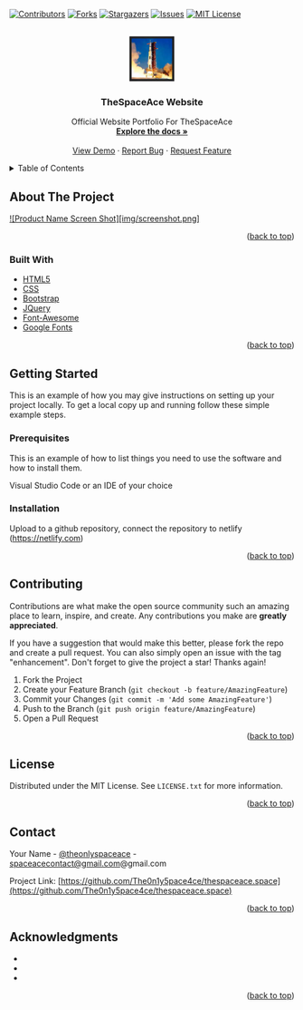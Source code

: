 <div id="top"></div>

[![Contributors][contributors-shield]][contributors-url]
[![Forks][forks-shield]][forks-url]
[![Stargazers][stars-shield]][stars-url]
[![Issues][issues-shield]][issues-url]
[![MIT License][license-shield]][license-url]



<!-- PROJECT LOGO -->
<br />
<div align="center">
  <a href="https://github.com/the0n1y5pace4ce/thespaceace.space">
    <img src="img/icon.jpeg" alt="Logo" width="80" height="80">
  </a>

<h3 align="center">TheSpaceAce Website</h3>

  <p align="center">
    Official Website Portfolio For TheSpaceAce
    <br />
    <a href="https://github.com/The0n1y5pace4ce/thespaceace.space"><strong>Explore the docs »</strong></a>
    <br />
    <br />
    <a href="https://github.com/The0n1y5pace4ce/thespaceace.space">View Demo</a>
    ·
    <a href="https://github.com/The0n1y5pace4ce/thespaceace.space/issues">Report Bug</a>
    ·
    <a href="https://github.com/The0n1y5pace4ce/thespaceace.space/issues">Request Feature</a>
  </p>
</div>



<!-- TABLE OF CONTENTS -->
<details>
  <summary>Table of Contents</summary>
  <ol>
    <li>
      <a href="#about-the-project">About The Project</a>
      <ul>
        <li><a href="#built-with">Built With</a></li>
      </ul>
    </li>
    <li>
      <a href="#getting-started">Getting Started</a>
      <ul>
        <li><a href="#prerequisites">Prerequisites</a></li>
        <li><a href="#installation">Installation</a></li>
      </ul>
    </li>
  </ol>
</details>



<!-- ABOUT THE PROJECT -->
## About The Project

[![Product Name Screen Shot][img/screenshot.png]](https://www.thespaceace.space)



<p align="right">(<a href="#top">back to top</a>)</p>



### Built With

* [HTML5](https://www.developer.mozilla.org/en-US/docs/web/HTML)
* [CSS](https://www.developer.mozilla.org/en-US/docs/CSS)
* [Bootstrap](https://getbootstrap.com)
* [JQuery](https://jquery.com)
* [Font-Awesome](https://fontawesome.com)
* [Google Fonts](https://fonts.google.com)

<p align="right">(<a href="#top">back to top</a>)</p>



<!-- GETTING STARTED -->
## Getting Started

This is an example of how you may give instructions on setting up your project locally.
To get a local copy up and running follow these simple example steps.

### Prerequisites

This is an example of how to list things you need to use the software and how to install them.

Visual Studio Code or an IDE of your choice


### Installation

Upload to a github repository, connect the repository to netlify (https://netlify.com)

<p align="right">(<a href="#top">back to top</a>)</p>





<!-- CONTRIBUTING -->
## Contributing

Contributions are what make the open source community such an amazing place to learn, inspire, and create. Any contributions you make are **greatly appreciated**.

If you have a suggestion that would make this better, please fork the repo and create a pull request. You can also simply open an issue with the tag "enhancement".
Don't forget to give the project a star! Thanks again!

1. Fork the Project
2. Create your Feature Branch (`git checkout -b feature/AmazingFeature`)
3. Commit your Changes (`git commit -m 'Add some AmazingFeature'`)
4. Push to the Branch (`git push origin feature/AmazingFeature`)
5. Open a Pull Request

<p align="right">(<a href="#top">back to top</a>)</p>



<!-- LICENSE -->
## License

Distributed under the MIT License. See `LICENSE.txt` for more information.

<p align="right">(<a href="#top">back to top</a>)</p>



<!-- CONTACT -->
## Contact

Your Name - [@theonlyspaceace](https://twitter.com/theonlyspaceace) - spaceacecontact@gmail.com@gmail.com

Project Link: [https://github.com/The0n1y5pace4ce/thespaceace.space](https://github.com/The0n1y5pace4ce/thespaceace.space)

<p align="right">(<a href="#top">back to top</a>)</p>



<!-- ACKNOWLEDGMENTS -->
## Acknowledgments

* []()
* []()
* []()

<p align="right">(<a href="#top">back to top</a>)</p>



<!-- MARKDOWN LINKS & IMAGES -->
<!-- https://www.markdownguide.org/basic-syntax/#reference-style-links -->
[contributors-shield]: https://img.shields.io/github/contributors/The0n1y5pace4ce/thespaceace.space.svg?style=for-the-badge
[contributors-url]: https://github.com/The0n1y5pace4ce/thespaceace.space/graphs/contributors
[forks-shield]: https://img.shields.io/github/forks/The0n1y5pace4ce/thespaceace.space.svg?style=for-the-badge
[forks-url]: https://github.com/The0n1y5pace4ce/thespaceace.space/network/members
[stars-shield]: https://img.shields.io/github/stars/The0n1y5pace4ce/thespaceace.space.svg?style=for-the-badge
[stars-url]: https://github.com/The0n1y5pace4ce/thespaceace.space/stargazers
[issues-shield]: https://img.shields.io/github/issues/The0n1y5pace4ce/thespaceace.space.svg?style=for-the-badge
[issues-url]: https://github.com/The0n1y5pace4ce/thespaceace.space/issues
[license-shield]: https://img.shields.io/github/license/The0n1y5pace4ce/thespaceace.space.svg?style=for-the-badge
[license-url]: https://github.com/The0n1y5pace4ce/thespaceace.space/blob/master/LICENSE.txt
[product-screenshot]: images/screenshot.png